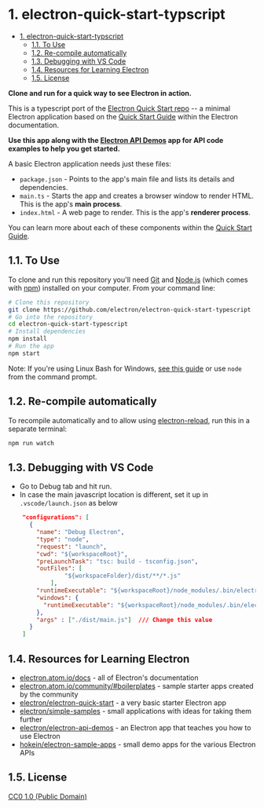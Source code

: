 # 1. electron-quick-start-typscript


<!-- TOC -->

- [1. electron-quick-start-typscript](#1-electron-quick-start-typscript)
    - [1.1. To Use](#11-to-use)
    - [1.2. Re-compile automatically](#12-re-compile-automatically)
    - [1.3. Debugging with VS Code](#13-debugging-with-vs-code)
    - [1.4. Resources for Learning Electron](#14-resources-for-learning-electron)
    - [1.5. License](#15-license)

<!-- /TOC -->
**Clone and run for a quick way to see Electron in action.**

This is a typescript port of the [Electron Quick Start repo](https://github.com/electron/electron-quick-start) -- a minimal Electron application based on the [Quick Start Guide](http://electron.atom.io/docs/tutorial/quick-start) within the Electron documentation.

**Use this app along with the [Electron API Demos](http://electron.atom.io/#get-started) app for API code examples to help you get started.**

A basic Electron application needs just these files:

- `package.json` - Points to the app's main file and lists its details and dependencies.
- `main.ts` - Starts the app and creates a browser window to render HTML. This is the app's **main process**.
- `index.html` - A web page to render. This is the app's **renderer process**.

You can learn more about each of these components within the [Quick Start Guide](http://electron.atom.io/docs/tutorial/quick-start).

## 1.1. To Use

To clone and run this repository you'll need [Git](https://git-scm.com) and [Node.js](https://nodejs.org/en/download/) (which comes with [npm](http://npmjs.com)) installed on your computer. From your command line:

```bash
# Clone this repository
git clone https://github.com/electron/electron-quick-start-typescript
# Go into the repository
cd electron-quick-start-typescript
# Install dependencies
npm install
# Run the app
npm start
```

Note: If you're using Linux Bash for Windows, [see this guide](https://www.howtogeek.com/261575/how-to-run-graphical-linux-desktop-applications-from-windows-10s-bash-shell/) or use `node` from the command prompt.

## 1.2. Re-compile automatically

To recompile automatically and to allow using [electron-reload](https://github.com/yan-foto/electron-reload), run this in a separate terminal:

```bash
npm run watch
```

## 1.3. Debugging with VS Code
- Go to Debug tab and hit run.
- In case the main javascript location is different, set it up in `.vscode/launch.json` as below

```json
    "configurations": [
      {
        "name": "Debug Electron",
        "type": "node",
        "request": "launch",
        "cwd": "${workspaceRoot}",
        "preLaunchTask": "tsc: build - tsconfig.json",
        "outFiles": [
                "${workspaceFolder}/dist/**/*.js"
            ],
        "runtimeExecutable": "${workspaceRoot}/node_modules/.bin/electron",
        "windows": {
          "runtimeExecutable": "${workspaceRoot}/node_modules/.bin/electron.cmd"
        },
        "args" : ["./dist/main.js"]  /// Change this value 
      }
    ]
```

## 1.4. Resources for Learning Electron

- [electron.atom.io/docs](http://electron.atom.io/docs) - all of Electron's documentation
- [electron.atom.io/community/#boilerplates](http://electron.atom.io/community/#boilerplates) - sample starter apps created by the community
- [electron/electron-quick-start](https://github.com/electron/electron-quick-start) - a very basic starter Electron app
- [electron/simple-samples](https://github.com/electron/simple-samples) - small applications with ideas for taking them further
- [electron/electron-api-demos](https://github.com/electron/electron-api-demos) - an Electron app that teaches you how to use Electron
- [hokein/electron-sample-apps](https://github.com/hokein/electron-sample-apps) - small demo apps for the various Electron APIs

## 1.5. License

[CC0 1.0 (Public Domain)](LICENSE.md)

